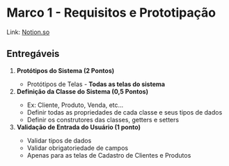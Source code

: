 <h1>Marco 1 - Requisitos e Prototipação</h1>
<p>Link: <a href = "https://www.notion.so/personalenrico/Marco-1-Requisitos-e-Prototipa-o-730cdd4f5d914979b0f29ad68d7025b9">Notion.so</a><p>
<h2>Entregáveis</h2>

<ol>

  <li><b>Protótipos do Sistema (2 Pontos)</b></li>
  <ul><li>Protótipos de Telas - <b>Todas as telas do sistema</b></li></ul>
  
  <li><b>Definição da Classe do Sistema (0,5 Pontos)</b></li>
  
  <ul>
      <li>Ex: Cliente, Produto, Venda, etc…</li>
      <li>Definir todas as propriedades de cada classe e seus tipos de dados</li>
      <li>Definir os construtores das classes, getters e setters</li>      
  </ul>
  
  <li><b>Validação de Entrada do Usuário (1 ponto)</b></li>
  <ul>
    <li>Validar tipos de dados </li>
    <li>Validar obrigatoriedade de campos </li>
    <li>Apenas para as telas de Cadastro de Clientes e Produtos</li>
  </ul>
  
</ol>

